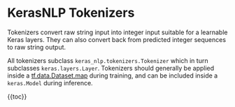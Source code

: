 # KerasNLP Tokenizers

Tokenizers convert raw string input into integer input suitable for a
learnable Keras layers. They can also convert back from predicted integer
sequences to raw string output.

All tokenizers subclass `keras_nlp.tokenizers.Tokenizer` which in turn
subclasses `keras.layers.Layer`. Tokenizers should generally be applied inside a
[tf.data.Dataset.map](https://www.tensorflow.org/api_docs/python/tf/data/Dataset#map)
during training, and can be included inside a `keras.Model` during inference.

{{toc}}
